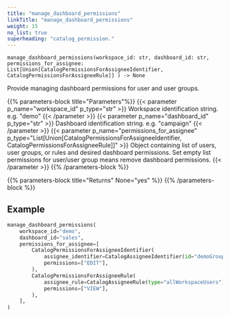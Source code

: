 ```yaml
---
title: "manage_dashboard_permissions"
linkTitle: "manage_dashboard_permissions"
weight: 15
no_list: true
superheading: "catalog_permission."
---
```




``manage_dashboard_permissions(workspace_id: str, dashboard_id: str, permissions_for_assignee: List[Union[CatalogPermissionsForAssigneeIdentifier, CatalogPermissionsForAssigneeRule]] ) -> None``

Provide managing dashboard permissions for user and user groups.

{{% parameters-block  title="Parameters"%}}
{{< parameter p_name="workspace_id" p_type="str" >}}
Workspace identification string. e.g. "demo"
{{< /parameter >}}
{{< parameter p_name="dashboard_id" p_type="str" >}}
Dashboard identification string. e.g. "campaign"
{{< /parameter >}}
{{< parameter p_name="permissions_for_assignee" p_type="List[Union[CatalogPermissionsForAssigneeIdentifier, CatalogPermissionsForAssigneeRule]]" >}}
Object containing list of users, user groups, or rules and desired dashboard permissions. Set empty list permissions for user/user group means remove dashboard permissions.
{{< /parameter >}}
{{% /parameters-block %}}

{{% parameters-block title="Returns" None="yes" %}}
{{% /parameters-block %}}

## Example

```python
manage_dashboard_permissions(
    workspace_id="demo",
    dashboard_id="sales",
    permissions_for_assignee=[
        CatalogPermissionsForAssigneeIdentifier(
            assignee_identifier=CatalogAssigneeIdentifier(id="demoGroup", type="userGroup"),
            permissions=["EDIT"],
        ),
        CatalogPermissionsForAssigneeRule(
            assignee_rule=CatalogAssigneeRule(type="allWorkspaceUsers"),
            permissions=["VIEW"],
        ),
    ],
)
```
